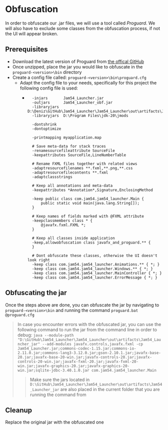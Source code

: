 # Obfuscation
In order to obfuscate our .jar files, we will use a tool called *Proguard*. We will also have to exclude some classes from the obfuscation process, if not the UI will appear broken.

## Prerequisites
- Download the latest version of Proguard from [the offical GitHub](https://github.com/Guardsquare/proguard/releases/latest)
- Once unzipped, place the jar you would like to obfuscate in the `proguard-<version>\bin` directory
- Create a config file called: `proguard-<version>\bin\proguard.cfg`
  - Adapt the config file to your needs, specifically for this project the following config file is used:
    - ```
        -injars       Jam54_Launcher.jar
        -outjars      Jam54_Launcher_obf.jar
        -libraryjars  D:\Deniz\GitHub\Jam54_Launcher\Jam54_Launcher\out\artifacts\Jam54_Launcher_jar
        -libraryjars  D:\Program Files\jdk-20\jmods

        -dontshrink
        -dontoptimize

        -printmapping myapplication.map

        # Save meta-data for stack traces
        -renamesourcefileattribute SourceFile
        -keepattributes SourceFile,LineNumberTable

        # Rename FXML files together with related views
        -adaptresourcefilenames **.fxml,**.png,**.css
        -adaptresourcefilecontents **.fxml
        -adaptclassstrings

        # Keep all annotations and meta-data
        -keepattributes *Annotation*,Signature,EnclosingMethod

        -keep public class com.jam54.jam54_launcher.Main {
            public static void main(java.lang.String[]);
        }

        # Keep names of fields marked with @FXML attribute
        -keepclassmembers class * {
            @javafx.fxml.FXML *;
        }

        # Keep all classes inside application
        -keep,allowobfuscation class javafx_and_proguard.** {
        }

        # Dont obfuscate these classes, otherwise the UI doesn't look right
        -keep class com.jam54.jam54_launcher.Animations.** { *; }
        -keep class com.jam54.jam54_launcher.Windows.** { *; }
        -keep class com.jam54.jam54_launcher.MainController { *; }
        -keep class com.jam54.jam54_launcher.ErrorMessage { *; }
      ``` 

## Obfuscating the jar
Once the steps above are done, you can obfuscate the jar by navigating to `proguard-<version>\bin` and running the command `proguard.bat @proguard.cfg` 

> In case you encounter errors with the obfuscated jar, you can use the following command to run the jar from the command line in order to debug: `java --module-path "D:\GitHub\Jam54_Launcher\Jam54_Launcher\out\artifacts\Jam54_Launcher_jar" --add-modules javafx.controls,javafx.fxml -cp Jam54_Launcher.jar;commons-codec-1.15.jar;commons-io-2.11.0.jar;commons-lang3-3.12.0.jar;gson-2.10.1.jar;javafx-base-20.jar;javafx-base-20-win.jar;javafx-controls-20.jar;javafx-controls-20-win.jar;javafx-fxml-20.jar;javafx-fxml-20-win.jar;javafx-graphics-20.jar;javafx-graphics-20-win.jar;sqlite-jdbc-3.40.1.0.jar com.jam54.jam54_launcher.Main`  
> > Make sure the jars located in `D:\GitHub\Jam54_Launcher\Jam54_Launcher\out\artifacts\Jam54_Launcher_jar` are also placed in the current folder that you are running the command from

## Cleanup
Replace the original jar with the obfuscated one
